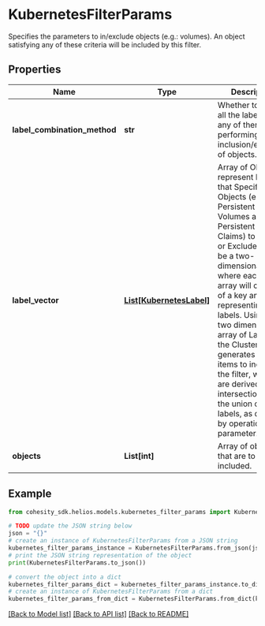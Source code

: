 # KubernetesFilterParams

Specifies the parameters to in/exclude objects (e.g.: volumes). An object satisfying any of these criteria will be included by this filter.

## Properties

Name | Type | Description | Notes
------------ | ------------- | ------------- | -------------
**label_combination_method** | **str** | Whether to include all the labels or any of them while performing inclusion/exclusion of objects. | [optional] 
**label_vector** | [**List[KubernetesLabel]**](KubernetesLabel.md) | Array of Object to represent Label that Specify Objects (e.g.: Persistent Volumes and Persistent Volume Claims) to Include or Exclude.It will be a two-dimensional array, where each inner array will consist of a key and value representing labels. Using this two dimensional array of Labels, the Cluster generates a list of items to include in the filter, which are derived from intersections or the union of these labels, as decided by operation parameter. | [optional] 
**objects** | **List[int]** | Array of objects that are to be included. | [optional] 

## Example

```python
from cohesity_sdk.helios.models.kubernetes_filter_params import KubernetesFilterParams

# TODO update the JSON string below
json = "{}"
# create an instance of KubernetesFilterParams from a JSON string
kubernetes_filter_params_instance = KubernetesFilterParams.from_json(json)
# print the JSON string representation of the object
print(KubernetesFilterParams.to_json())

# convert the object into a dict
kubernetes_filter_params_dict = kubernetes_filter_params_instance.to_dict()
# create an instance of KubernetesFilterParams from a dict
kubernetes_filter_params_from_dict = KubernetesFilterParams.from_dict(kubernetes_filter_params_dict)
```
[[Back to Model list]](../README.md#documentation-for-models) [[Back to API list]](../README.md#documentation-for-api-endpoints) [[Back to README]](../README.md)


